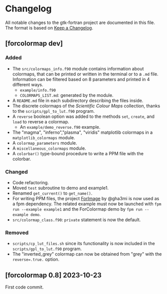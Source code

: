 # Changelog
All notable changes to the gtk-fortran project are documented in this file. The format is based on [Keep a Changelog](https://keepachangelog.com/en/1.1.0/).

## [forcolormap dev]

### Added
* The `src/colormaps_info.f90` module contains information about colormaps, that can be printed or written in the terminal or to a `.md` file. Information can be filtered  based on 8 parameters and printed in 4 different ways.
  * `example/info.f90`
  * `COLORMAPS_LIST.md`: generated by the module.
* A `README.md` file in each subdirectory describing the files inside.
* The discrete colormaps of the *Scientific Colour Maps* collection, thanks to the `scripts/gpl_to_lut.f90` program.
* A `reverse` boolean option was added to the methods `set`, `create`, and `load` to reverse a colormap.
  * An `example/demo_reverse.f90` example.
* The "magma", "inferno","plasma", "viridis" matplotlib colormaps in a `matplotlib_colormaps` module.
* A `colormap_parameters` module.
* A `miscellaneous_colormaps` module.
* A `colorbar()` type-bound procedure to write a PPM file with the colorbar.

### Changed
* Code refactoring.
* Moved `test` subroutine to demo and example1.
* Renamed `get_current()` to `get_name()`.
* For writing PPM files, the project [ForImage](https://github.com/gha3mi/forimage) by @gha3mi is now used as a fpm dependency. The related example must now be launched with `fpm run --example example1` and the ForColormap demo by `fpm run --example demo`.
* `src/colormap_class.f90`: `private` statement is now the default.

### Removed
* `scripts/cp_lut_files.sh` since its functionality is now included in the `scripts/gpl_to_lut.f90` program.
* The "inverted_grey" colormap can now be obtained from "grey" with the `reverse=.true.` option.

## [forcolormap 0.8] 2023-10-23

First code commit.
